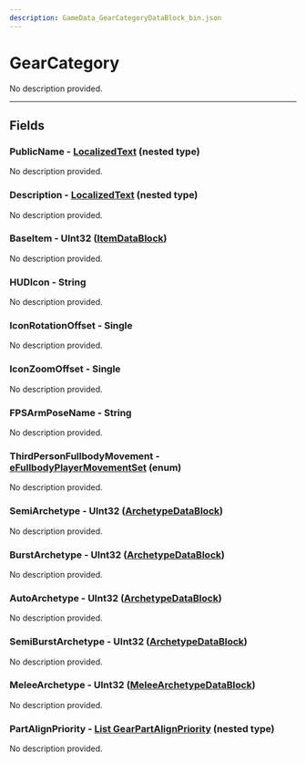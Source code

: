 ```yaml
---
description: GameData_GearCategoryDataBlock_bin.json
---
```


# GearCategory

No description provided.

***

## Fields

### PublicName - [LocalizedText](../../nested-types/localizedtext.md) (nested type)

No description provided.

### Description - [LocalizedText](../../nested-types/localizedtext.md) (nested type)

No description provided.

### BaseItem - UInt32 ([ItemDataBlock](../main/item.md))

No description provided.

### HUDIcon - String

No description provided.

### IconRotationOffset - Single

No description provided.

### IconZoomOffset - Single

No description provided.

### FPSArmPoseName - String

No description provided.

### ThirdPersonFullbodyMovement - [eFullbodyPlayerMovementSet](../../enum-types.md#efullbodyplayermovementset) (enum)

No description provided.

### SemiArchetype - UInt32 ([ArchetypeDataBlock](../main/archetype.md))

No description provided.

### BurstArchetype - UInt32 ([ArchetypeDataBlock](../main/archetype.md))

No description provided.

### AutoArchetype - UInt32 ([ArchetypeDataBlock](../main/archetype.md))

No description provided.

### SemiBurstArchetype - UInt32 ([ArchetypeDataBlock](../main/archetype.md))

No description provided.

### MeleeArchetype - UInt32 ([MeleeArchetypeDataBlock](../main/meleearchetype.md))

No description provided.

### PartAlignPriority - [List GearPartAlignPriority](../../nested-types/gearpartalignpriority.md) (nested type)

No description provided.
